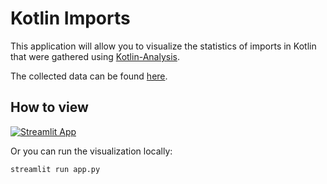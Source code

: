 # Kotlin Imports
This application will allow you to visualize the statistics of imports in Kotlin that were gathered using [Kotlin-Analysis](https://github.com/JetBrains-Research/Kotlin-Analysis).

The collected data can be found [here](../../../resources/kotlin_imports/data).

## How to view
[![Streamlit App](https://static.streamlit.io/badges/streamlit_badge_black_white.svg)](https://share.streamlit.io/girz0n/kotlin-analysis-visualization/kotlin-imports/src/kotlin_imports/app.py)

Or you can run the visualization locally:
```bash
streamlit run app.py
```
